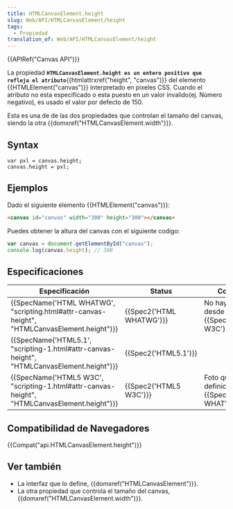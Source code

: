 ```yaml
---
title: HTMLCanvasElement.height
slug: Web/API/HTMLCanvasElement/height
tags:
  - Propiedad
translation_of: Web/API/HTMLCanvasElement/height
---
```

{{APIRef("Canvas API")}}

La propiedad **`HTMLCanvasElement.height es un entero positivo que refleja el atributo`**{{htmlattrxref("height", "canvas")}} del elemento {{HTMLElement("canvas")}} interpretado en pixeles CSS. Cuando el atributo no esta especificado o esta puesto en un valor invalido(ej. Número negativo), es usado el valor por defecto de 150.

Esta es una de de las dos propiedades que controlan el tamaño del canvas, siendo la otra {{domxref("HTMLCanvasElement.width")}}.

## Syntax

```
var pxl = canvas.height;
canvas.height = pxl;
```

## Ejemplos

Dado el siguiente elemento {{HTMLElement("canvas")}}:

```html
<canvas id="canvas" width="300" height="300"></canvas>
```

Puedes obtener la altura del canvas con el siguiente codigo:

```js
var canvas = document.getElementById("canvas");
console.log(canvas.height); // 300
```

## Especificaciones

| Especificación                                                                                                               | Status                           | Comentarios                                                                   |
| ---------------------------------------------------------------------------------------------------------------------------- | -------------------------------- | ----------------------------------------------------------------------------- |
| {{SpecName('HTML WHATWG', "scripting.html#attr-canvas-height", "HTMLCanvasElement.height")}} | {{Spec2('HTML WHATWG')}} | No hay cambios desde la ultima foto {{SpecName('HTML5 W3C')}}          |
| {{SpecName('HTML5.1', "scripting-1.html#attr-canvas-height", "HTMLCanvasElement.height")}}     | {{Spec2('HTML5.1')}}     |                                                                               |
| {{SpecName('HTML5 W3C', "scripting-1.html#attr-canvas-height", "HTMLCanvasElement.height")}} | {{Spec2('HTML5 W3C')}}     | Foto que contiene la definición inicial {{SpecName('HTML WHATWG')}}. |

## Compatibilidad de Navegadores

{{Compat("api.HTMLCanvasElement.height")}}

## Ver también

- La interfaz que lo define, {{domxref("HTMLCanvasElement")}}.
- La otra propiedad que controla el tamaño del canvas, {{domxref("HTMLCanvasElement.width")}}.
